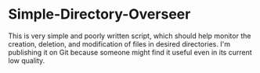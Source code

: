 # Simple-Directory-Overseer
This is very simple and poorly written script, which should help monitor the creation, deletion, and modification of files in desired directories. I'm publishing it on Git because someone might find it useful even in its current low quality.
